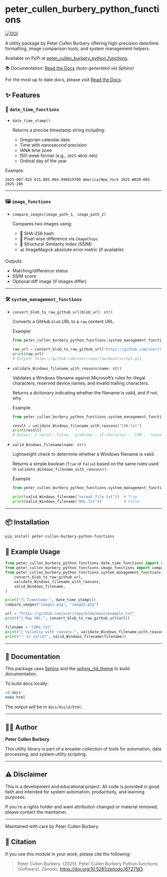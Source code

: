 # peter_cullen_burbery_python_functions

[![DOI](https://zenodo.org/badge/DOI/10.5281/zenodo.16727183.svg)](https://doi.org/10.5281/zenodo.16727183)

A utility package by Peter Cullen Burbery offering high-precision date/time formatting, image comparison tools, and system management helpers.

Available on PyPi at [peter_cullen_burbery_python_functions](https://pypi.org/project/peter-cullen-burbery-python-functions/).

📚 Documentation: [Read the Docs](https://peter-cullen-burbery-python-functions.readthedocs.io/) *(auto-generated via Sphinx)*

For the most up to date docs, please visit [Read the Docs](https://peter-cullen-burbery-python-functions.readthedocs.io/).

## ✨ Features

### 📅 `date_time_functions`

- `date_time_stamp()`

  Returns a precise timestamp string including:
  - Gregorian calendar date
  - Time with nanosecond precision
  - IANA time zone
  - ISO week format (e.g., `2025-W030-005`)
  - Ordinal day of the year

Example:
```text
2025-007-025 015.005.004.990819700 America/New_York 2025-W030-005 2025-206
```

---

### 🖼️ `image_functions`

- `compare_images(image_path_1, image_path_2)`

  Compares two images using:
  - 🔐 SHA-256 hash
  - 🧮 Pixel-wise difference via `ImageChops`
  - 📏 Structural Similarity Index (SSIM)
  - 📊 ImageMagick absolute error metric (if available)

Outputs:
- Matching/difference status
- SSIM score
- Optional diff image (if images differ)

---

### 🛠️ `system_management_functions`

- `convert_blob_to_raw_github_url(blob_url: str)`

  Converts a GitHub `blob` URL to a `raw` content URL.

  Example:
  ```python
  from peter_cullen_burbery_python_functions.system_management_functions import convert_blob_to_raw_github_url

  raw_url = convert_blob_to_raw_github_url("https://github.com/user/repo/blob/main/script.ps1")
  print(raw_url)
  # Output: https://github.com/user/repo/raw/main/script.ps1
  ```

- `validate_Windows_filename_with_reasons(name: str)`

  Validates a Windows filename against Microsoft’s rules for illegal characters, reserved device names, and invalid trailing characters.

  Returns a dictionary indicating whether the filename is valid, and if not, why.

  Example:
  ```python
  from peter_cullen_burbery_python_functions.system_management_functions import validate_Windows_filename_with_reasons

  result = validate_Windows_filename_with_reasons("CON.txt")
  print(result)
  # Output: {'valid': False, 'problems': [{'character': 'CON', 'reason': 'Reserved device name: console'}]}
  ```

- `valid_Windows_filename(name: str)`

  Lightweight check to determine whether a Windows filename is valid.

  Returns a simple boolean (`True` or `False`) based on the same rules used in `validate_Windows_filename_with_reasons()`.

  Example:
  ```python
  from peter_cullen_burbery_python_functions.system_management_functions import valid_Windows_filename

  print(valid_Windows_filename("normal_file.txt"))  # True
  print(valid_Windows_filename("NUL.txt"))          # False
  ```

---

## 📦 Installation

```bash
pip install peter-cullen-burbery-python-functions
```

## 🧪 Example Usage

```python
from peter_cullen_burbery_python_functions.date_time_functions import date_time_stamp
from peter_cullen_burbery_python_functions.image_functions import compare_images
from peter_cullen_burbery_python_functions.system_management_functions import (
    convert_blob_to_raw_github_url,
    validate_Windows_filename_with_reasons,
    valid_Windows_filename,
)

print("🕒 Timestamp:", date_time_stamp())
compare_images("image1.png", "image2.png")

url = "https://github.com/user/repo/blob/main/example.txt"
print("🔗 Raw URL:", convert_blob_to_raw_github_url(url))

filename = "COM1.txt"
print("📁 Validity with reasons:", validate_Windows_filename_with_reasons(filename))
print("✅ Is valid?", valid_Windows_filename(filename))
```

---

## 📘 Documentation

This package uses [Sphinx](https://www.sphinx-doc.org/) and the [sphinx_rtd_theme](https://sphinx-rtd-theme.readthedocs.io/) to build documentation.

To build docs locally:

```bash
cd docs
make html
```

The output will be in `docs/build/html`.

---

## 🧑‍💻 Author

**Peter Cullen Burbery**

This utility library is part of a broader collection of tools for automation, data processing, and system utility scripting.

---

## ⚠️ Disclaimer

This is a development and educational project. All code is provided in good faith and intended for system automation, productivity, and learning purposes.

If you're a rights holder and want attribution changed or material removed, please contact the maintainer.

---

Maintained with care by Peter Cullen Burbery.

## 📘 Citation

If you use this module in your work, please cite the following:

> Peter Cullen Burbery. (2025). Peter Cullen Burbery Python functions [Software]. Zenodo. https://doi.org/10.5281/zenodo.16727183